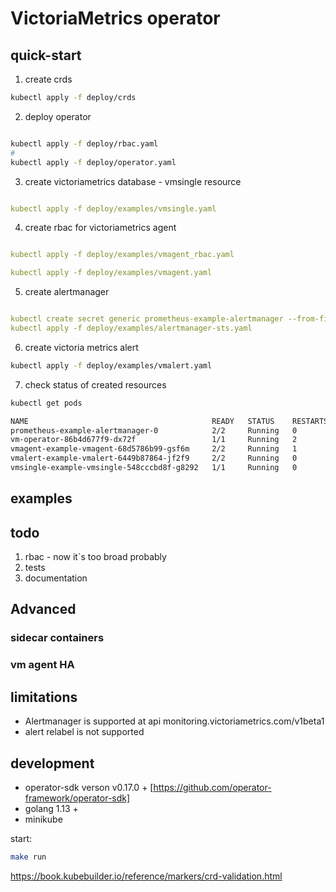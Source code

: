 # VictoriaMetrics operator

## quick-start


1) create crds

```bash
kubectl apply -f deploy/crds
```

2) deploy operator
```bash

kubectl apply -f deploy/rbac.yaml
#
kubectl apply -f deploy/operator.yaml

```
3) create victoriametrics database - vmsingle resource
```yaml

kubectl apply -f deploy/examples/vmsingle.yaml

```
4) create rbac for victoriametrics agent 
```yaml

kubectl apply -f deploy/examples/vmagent_rbac.yaml

kubectl apply -f deploy/examples/vmagent.yaml

```
5) create alertmanager

```yaml

kubectl create secret generic prometheus-example-alertmanager --from-file deploy/examples/alertmanager.yaml
kubectl apply -f deploy/examples/alertmanager-sts.yaml


```

6) create victoria metrics alert
```bash
kubectl apply -f deploy/examples/vmalert.yaml

```
7) check status of created resources
```bash
kubectl get pods

NAME                                         READY   STATUS    RESTARTS   AGE
prometheus-example-alertmanager-0            2/2     Running   0          82s
vm-operator-86b4d677f9-dx72f                 1/1     Running   2          6m15s
vmagent-example-vmagent-68d5786b99-gsf6m     2/2     Running   1          4m35s
vmalert-example-vmalert-6449b87864-jf2f9     2/2     Running   0          48s
vmsingle-example-vmsingle-548cccbd8f-g8292   1/1     Running   0          5m18s


```





## examples


## todo
1) rbac - now it`s too broad probably
3) tests
4) documentation


## Advanced

### sidecar containers

### vm agent HA


## limitations

- Alertmanager is supported at api monitoring.victoriametrics.com/v1beta1     
- alert relabel is not supported

## development

- operator-sdk verson v0.17.0 +  [https://github.com/operator-framework/operator-sdk]
- golang 1.13 +
- minikube 

start:
```bash
make run
```




https://book.kubebuilder.io/reference/markers/crd-validation.html